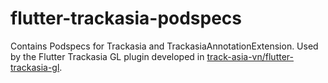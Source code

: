 # flutter-trackasia-podspecs
Contains Podspecs for Trackasia and TrackasiaAnnotationExtension. Used by the Flutter Trackasia GL plugin developed in [track-asia-vn/flutter-trackasia-gl](https://github.com/track-asia/flutter-trackasia-gl).
